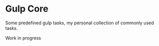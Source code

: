 # Gulp Core

Some predefined gulp tasks, my personal collection of commonly used tasks.

Work in progress
